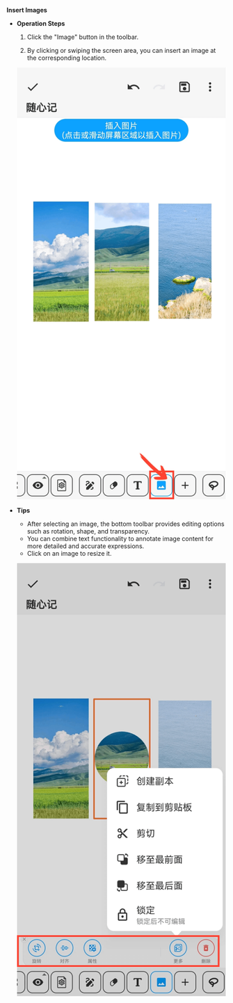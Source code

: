 **Insert Images**

- **Operation Steps**

    1. Click the "Image" button in the toolbar.

    2. By clicking or swiping the screen area, you can insert an image at the corresponding location.

  ![](imgs/insert_picture1.png)

- **Tips**
    - After selecting an image, the bottom toolbar provides editing options such as rotation, shape, and transparency.
    - You can combine text functionality to annotate image content for more detailed and accurate expressions.
    - Click on an image to resize it.

  ![](imgs/insert_picture2.png)